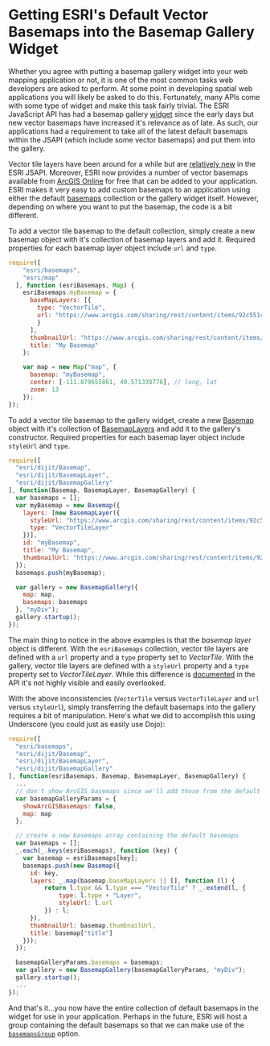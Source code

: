 # Getting ESRI's Default Vector Basemaps into the Basemap Gallery Widget

Whether you agree with putting a basemap gallery widget into your web mapping application or not, it is one of the most common tasks web developers are asked to perform. At some point in developing spatial web applications you will likely be asked to do this. Fortunately, many APIs come with some type of widget and make this task fairly trivial. The ESRI JavaScript API has had a basemap gallery [widget](https://developers.arcgis.com/javascript/3/jsapi/basemapgallery-amd.html) since the early days but new vector basemaps have increased it's relevance as of late. As such, our applications had a requirement to take all of the latest default basemaps within the JSAPI (which include some vector basemaps) and put them into the gallery.

Vector tile layers have been around for a while but are [relatively new](https://developers.arcgis.com/javascript/3/jshelp/new_v315.html) in the ESRI JSAPI. Moreover, ESRI now provides a number of vector basemaps available from [ArcGIS Online](http://www.arcgis.com/home/group.html?id=30de8da907d240a0bccd5ad3ff25ef4a) for free that can be added to your application. ESRI makes it very easy to add custom basemaps to an application using either the default [basemaps](https://developers.arcgis.com/javascript/3/jsapi/esri.basemaps-amd.html) collection or the gallery widget itself. However, depending on where you want to put the basemap, the code is a bit different. 

To add a vector tile basemap to the default collection, simply create a new basemap object with it's collection of basemap layers and add it. Required properties for each basemap layer object include `url` and `type`.

```javascript
require([
    "esri/basemaps",
    "esri/map"
  ], function (esriBasemaps, Map) {
    esriBasemaps.myBasemap = {
      baseMapLayers: [{
        type: "VectorTile",
        url: "https://www.arcgis.com/sharing/rest/content/items/92c551c9f07b4147846aae273e822714/resources/styles/root.json"
        }
      ],
      thumbnailUrl: "https://www.arcgis.com/sharing/rest/content/items/92c551c9f07b4147846aae273e822714/info/thumbnail/streetnight_thumb_b2.jpg",
      title: "My Basemap"
    };

    var map = new Map("map", {
      basemap: "myBasemap",
      center: [-111.879655861, 40.571338776], // long, lat
      zoom: 13
    });
});
```
To add a vector tile basemap to the gallery widget, create a new [Basemap](https://developers.arcgis.com/javascript/3/jsapi/basemap-amd.html) object with it's collection of [BasemapLayers](https://developers.arcgis.com/javascript/3/jsapi/basemaplayer-amd.html) and add it to the gallery's constructor. Required properties for each basemap layer object include `styleUrl` and `type`.

```javascript
require([
  "esri/dijit/Basemap",
  "esri/dijit/BasemapLayer",
  "esri/dijit/BasemapGallery" 
], function(Basemap, BasemapLayer, BasemapGallery) {
  var basemaps = [];
  var myBasemap = new Basemap({
    layers: [new BasemapLayer({
      styleUrl: "https://www.arcgis.com/sharing/rest/content/items/92c551c9f07b4147846aae273e822714/resources/styles/root.json",
      type: "VectorTileLayer"
    })],
    id: "myBasemap",
    title: "My Basemap",
    thumbnailUrl: "https://www.arcgis.com/sharing/rest/content/items/92c551c9f07b4147846aae273e822714/info/thumbnail/streetnight_thumb_b2.jpg"
  });
  basemaps.push(myBasemap);

  var gallery = new BasemapGallery({
    map: map,
    basemaps: basemaps
  }, "myDiv");
  gallery.startup();
});
```

The main thing to notice in the above examples is that the *basemap layer* object is different. With the `esriBasemaps` collection, vector tile layers are defined with a `url` property and a `type` property set to *VectorTile*. With the gallery, vector tile layers are defined with a `styleUrl` property and a `type` property set to *VectorTileLayer*. While this difference is [documented](https://developers.arcgis.com/javascript/3/jsapi/basemaplayer-amd.html#basemaplayer1-type) in the API it's not highly visible and easily overlooked.

With the above inconsistencies (`VectorTile` versus `VectorTileLayer` and `url` versus `styleUrl`), simply transferring the default basemaps into the gallery requires a bit of manipulation. Here's what we did to accomplish this using Underscore (you could just as easily use Dojo):

```javascript
require([
  "esri/basemaps",
  "esri/dijit/Basemap",
  "esri/dijit/BasemapLayer",
  "esri/dijit/BasemapGallery" 
], function(esriBasemaps, Basemap, BasemapLayer, BasemapGallery) {
  ...
  // don't show ArcGIS basemaps since we'll add those from the default collection
  var basemapGalleryParams = {
    showArcGISBasemaps: false,
    map: map
  };

  // create a new basemaps array containing the default basemaps
  var basemaps = [];
  _.each(_.keys(esriBasemaps), function (key) {
    var basemap = esriBasemaps[key];
    basemaps.push(new Basemap({
      id: key,
      layers: _.map(basemap.baseMapLayers || [], function (l) {
          return l.type && l.type === "VectorTile" ? _.extend(l, {
              type: l.type + "Layer",
              styleUrl: l.url
          }) : l;
      }),
      thumbnailUrl: basemap.thumbnailUrl,
      title: basemap["title"]
    }));
  });

  basemapGalleryParams.basemaps = basemaps;
  var gallery = new BasemapGallery(basemapGalleryParams, "myDiv");
  gallery.startup();
  ...
});
```

And that's it...you now have the entire collection of default basemaps in the widget for use in your application. Perhaps in the future, ESRI will host a group containing the default basemaps so that we can make use of the [`basemapsGroup`](https://developers.arcgis.com/javascript/3/jsapi/basemapgallery-amd.html#basemapgallery1-basemapsgroup) option.
